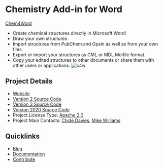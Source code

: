 # Chemistry Add-in for Word

[Chem4Word](https://www.chem4word.co.uk/) 
* Create chemical structures directly in Microsoft Word!
* Draw your own structures
* Import structures from PubChem and Opsin as well as from your own files.  
* Export or import your structures as CML or MDL Molfile format. 
* Copy your edited structures to other documents or share them with other users or applications.
![c4w](https://user-images.githubusercontent.com/10074162/77251900-f27dd780-6c48-11ea-8191-4bb73430cff9.jpg)

## Project Details

* [Website](https://www.chem4word.co.uk/)
* [Version 2 Source Code](https://github.com/Chem4Word/Version2)
* [Version 3 Source Code](https://github.com/Chem4Word/Version3)
* [Version 2020 Source Code](https://github.com/Chem4Word/Version3-1)
* Project License Type: [Apache 2.0](https://github.com/Chem4Word/Version3-1/blob/master/LICENSE.md)
* Project Main Contacts: [Clyde Davies](https://github.com/deadlyvices), [Mike Williams](https://github.com/MikeWilliams-UK) 

## Quicklinks

* [Blog](https://www.chem4word.co.uk/category/news/)
* [Documentation](https://www.chem4word.co.uk/)
* [Contribute](https://github.com/Chem4Word/Version3-1)
